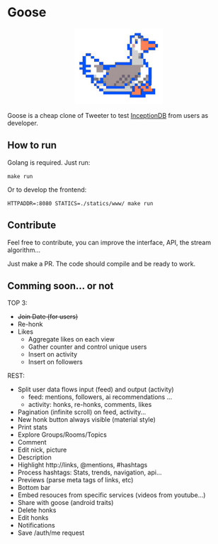 # Goose

<div style="text-align: center;" align="center">
    <img src="statics/www/logo-200.jpg">
</div> 

Goose is a cheap clone of Tweeter to test [InceptionDB](https://github.com/fulldump/inceptiondb) from
users as developer.


## How to run

Golang is required. Just run:

```shell
make run
```

Or to develop the frontend:
```shell
HTTPADDR=:8080 STATICS=./statics/www/ make run
```

## Contribute

Feel free to contribute, you can improve the interface, API, the stream algorithm...

Just make a PR. The code should compile and be ready to work.

## Comming soon... or not

TOP 3:
* ~~Join Date (for users)~~
* Re-honk
* Likes
  * Aggregate likes on each view
  * Gather counter and control unique users
  * Insert on activity
  * Insert on followers

REST:
* Split user data flows input (feed) and output (activity)
  * feed: mentions, followers, ai recommendations ...
  * activity: honks, re-honks, comments, likes
* Pagination (infinite scroll) on feed, activity...
* New honk button always visible (material style)
* Print stats
* Explore Groups/Rooms/Topics
* Comment
* Edit nick, picture
* Description
* Highlight http://links, @mentions, #hashtags
* Process hashtags: Stats, trends, navigation, api...
* Previews (parse meta tags of links, etc)
* Bottom bar
* Embed resouces from specific services (videos from youtube...)
* Share with goose (android traits)
* Delete honks
* Edit honks
* Notifications
* Save /auth/me request

